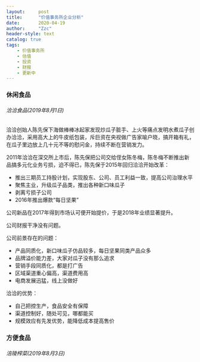 ```yaml
---
layout:     post
title:      "价值事务所企业分析"
date:       2020-04-19
author:     "Zzc"
header-style: text
catalog: true
tags:
    - 价值事务所
    - 估值
    - 投资
    - 财报
    - 更新中
---
```


### 休闲食品

###### 洽洽食品(2019年8月1日)

洽洽创始人陈先保下海做棒棒冰起家发现炒瓜子脏手、上火等痛点发明水煮瓜子创办洽洽，采用高大上的牛皮纸包装，斥巨资在央视做广告家喻户晓，搞开箱有礼，在瓜子里边放上几十元不等的慰问金，持续不断在营销发力。

2011年洽洽在深交所上市后，陈先保把公司交给侄女陈冬梅，陈冬梅不断推出新品搞多元化业务亏损，迫不得已，陈先保于2015年回归洽洽开始改革：
- 推出三期员工持股计划，实现股东、公司、员工利益一致，提高公司治理水平
- 聚焦主业，升级瓜子品类，推出各种新口味瓜子
- 剥离亏损子公司
- 2016年推出爆款“每日坚果”

公司新品在2017年得到市场认可便开始提价，于是2018年业绩显著提升。

公司财报干净没有问题。

公司前景存在的问题：
- 产品同质化，新口味瓜子仿品较多，每日坚果同类产品众多
- 品牌溢价能力差，大家对瓜子没有那么追求
- 营销手段同质化，都是打广告
- 区域渠道重心偏高，渠道费用高
- 电商发展迅猛，线上没做好

洽洽的优势：
- 自己把控生产，食品安全有保障
- 渠道控制好，随处可见，哪都能买
- 规模效应有先发优势，能降低成本提高售价

### 方便食品

###### 涪陵榨菜(2019年8月3日)

